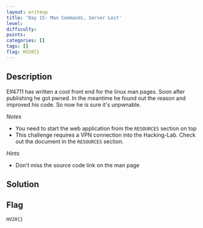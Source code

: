 ```yaml
---
layout: writeup
title: 'Day 15: Man Commands, Server Lost'
level:
difficulty:
points:
categories: []
tags: []
flag: HV20{}
---
```

## Description

Elf4711 has written a cool front end for the linux man pages. Soon after
publishing he got pwned. In the meantime he found out the reason and
improved his code. So now he is sure it's unpwnable.

*Notes*

* You need to start the web application from the `RESOURCES` section on
  top
* This challenge requires a VPN connection into the Hacking-Lab. Check
  out the document in the `RESOURCES` section.

*Hints*

* Don't miss the source code link on the man page

## Solution

## Flag

    HV20{}


